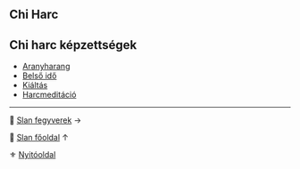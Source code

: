 ## Chi Harc

## Chi harc képzettségek

- [Aranyharang](kepzettsegek.primer.slan/chi_harc_aranyharang.md)
- [Belső idő](kepzettsegek.primer.slan/chi_harc_belso_ido.md)
- [Kiáltás](kepzettsegek.primer.slan/chi_harc_kialtas.md)
- [Harcmeditáció](kepzettsegek.primer.slan/chi_harc_harcmeditacio.md)

---

🔗 [Slan fegyverek](123_slan_fegyverek.md) →

🔗 [Slan főoldal](120_slan.md) ↑

⚜️ [Nyitóoldal](start.md#12-slan-miszt%C3%A9rium)
